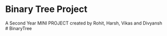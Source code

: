 # Binary Tree Project

A Second Year MINI PROJECT created by Rohit, Harsh, Vikas and Divyansh
#   B i n a r y T r e e  
 